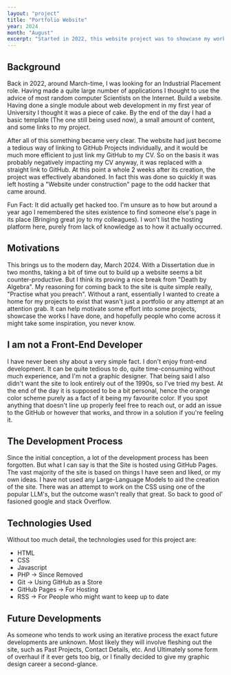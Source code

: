 ```yaml
---
layout: "project"
title: "Portfolio Website"
year: 2024
month: "August"
excerpt: "Started in 2022, this website project was to showcase my work to prospective employers, and coincided with my search for an Industrial Placement year. The result of this, it's only in my fourth year that I am completing the thing, with a much stronger idea about what it should be."
---          
```


## Background

Back in 2022, around March-time, I was looking for an Industrial Placement role. Having made a quite large number of applications
I thought to use the advice of most random computer Scientists on the Internet. Build a website. Having done a single module about web development
in my first year of University I thought it was a piece of cake. By the end of the day I had a basic template (The one still being used now),
a small amount of content, and some links to my project.

After all of this something became very clear. The website had just become a tedious way of linking to GitHub Projects individually, and it
would be much more efficient to just link my GitHub to my CV. So on the basis it was probably negatively impacting my CV anyway, it was replaced
with a straight link to GitHub. At this point a whole 2 weeks after its creation, the project was effectively abandoned. In fact this was done so
quickly it was left hosting a "Website under construction" page to the odd hacker that came around.

Fun Fact: It did actually get hacked too. I'm unsure as to how but around a year ago I remembered the sites existence to
find someone else's page in its place (Bringing great joy to my colleagues). I won't list the hosting platform here, purely
from lack of knowledge as to how it actually occurred.
            
## Motivations 

This brings us to the modern day, March 2024. With a Dissertation due in two months, taking a bit of time out to build up a website seems
a bit counter-productive. But I think its proving a nice break from "Death by Algebra". My reasoning for coming back to the site is quite simple really,
"Practise what you preach". Without a rant, essentially I wanted to create a home for my projects to exist that wasn't just a portfolio or any attempt
at an attention grab. It can help motivate some effort into some projects, showcase the works I have done, and hopefully people who come across it
might take some inspiration, you never know.

## I am not a Front-End Developer

I have never been shy about a very simple fact. I don't enjoy front-end development. It can be quite tedious to do, quite time-consuming without much experience,
and I'm not a graphic designer. That being said I also didn't want the site to look entirely out of the 1990s, so I've tried my best. At the end of the day it is supposed
to be a bit personal, hence the orange color scheme purely as a fact of it being my favourite color. If you spot anything that doesn't line up properly
feel free to reach out, or add an issue to the GitHub or however that works, and throw in a solution if you're feeling it.

## The Development Process

Since the initial conception, a lot of the development process has been forgotten. But what I can say is that the Site is hosted using GitHub Pages.
The vast majority of the site is based on things I have seen and liked, or my own ideas. I have not used any Large-Language Models to aid the creation
of the site. There was an attempt to work on the CSS using one of the popular LLM's, but the outcome wasn't really that great. So back to good ol' fasioned google and stack Overflow.

## Technologies Used

Without too much detail, the technologies used for this project are:

* HTML
* CSS
* Javascript
* PHP -> Since Removed
* Git -> Using GitHub as a Store
* GitHub Pages -> For Hosting
* RSS -> For People who might want to keep up to date


## Future Developments

As someone who tends to work using an iterative process the exact future developments are unknown. Most likely they will involve
fleshing out the site, such as Past Projects, Contact Details, etc. And Ultimately some form of overhaul if it ever gets too big,
or I finally decided to give my graphic design career a second-glance.
            